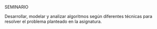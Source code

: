 SEMINARIO

Desarrollar, modelar y analizar algoritmos según diferentes técnicas para resolver el problema planteado en la asignatura.
